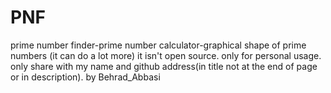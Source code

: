 # PNF
prime number finder-prime number calculator-graphical shape of prime numbers  (it can do a lot more) 
it isn't open source.
only for personal usage.
only share with my name and github address(in title not at the end of page or in description).
by Behrad_Abbasi
